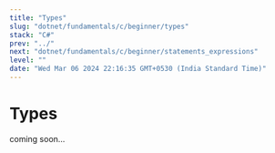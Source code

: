 ```yaml
---
title: "Types"
slug: "dotnet/fundamentals/c/beginner/types"
stack: "C#"
prev: "../"
next: "dotnet/fundamentals/c/beginner/statements_expressions"
level: ""
date: "Wed Mar 06 2024 22:16:35 GMT+0530 (India Standard Time)"
---
```



# Types

coming soon...